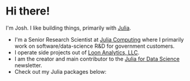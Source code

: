 # Hi there!

I'm Josh.  I like building things, primarily with [Julia](https://julialang.org).

- I'm a Senior Research Scientist at [Julia Computing](https://juliacomputing.com) where I primarily work on software/data-science R&D for government customers.
- I operate side projects out of [Loon Analytics, LLC](https://loonanalytics.com).
- I am the creator and main contributor to the [Julia for Data Science](https://www.juliafordatascience.com) newsletter.
- Check out my Julia packages below:
